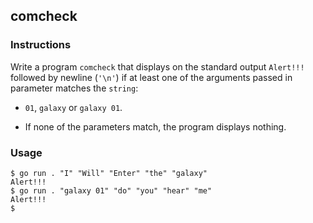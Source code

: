 ## comcheck

### Instructions

Write a program `comcheck` that displays on the standard output `Alert!!!` followed by newline (`'\n'`) if at least one of the arguments passed in parameter matches the `string`:

- `01`, `galaxy` or `galaxy 01`.

- If none of the parameters match, the program displays nothing.

### Usage

```console
$ go run . "I" "Will" "Enter" "the" "galaxy"
Alert!!!
$ go run . "galaxy 01" "do" "you" "hear" "me"
Alert!!!
$
```
